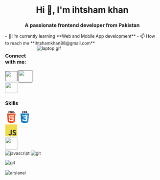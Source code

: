 <h1 align="center">Hi 👋, I'm ihtsham khan</h1>
<h3 align="center">A passionate frontend developer from Pakistan</h3>
- 🌱 I’m currently learning **Web and Mobile App development**
- 📫 How to reach me **ihtshamkhan88@gmail.com**
<img src="https://cdn.dribbble.com/users/330915/screenshots/3587000/10_coding_dribbble.gif" alt="laptop gif" width="400" height="300" align="right"/>

<h3 align="left">Connect with me:</h3>

<p align="left">
<a href="" target="blank"><img align="center" src="https://raw.githubusercontent.com/rahuldkjain/github-profile-readme-generator/master/src/images/icons/Social/facebook.svg" alt="" height="33" width="40" /></a>
<a href="" target="blank"><img align="center" src=""height="40" width="45" /></a>
<a href="mailto:muhammadarslanrajput12@gmail.com" target="blank"><img align="center" src="https://encrypted-tbn0.gstatic.com/images?q=tbn:ANd9GcRGhCbesLp4_2wY26RL6Ft8gRbT7q2lRvdt8w&s"height="35" width="40" /></a>

<h3 align="left">Skills</h3>
<p align="left"></a> <img src="https://raw.githubusercontent.com/devicons/devicon/master/icons/html5/html5-original-wordmark.svg" alt="html5" width="40" height="40"/> 
 <img src="https://raw.githubusercontent.com/devicons/devicon/master/icons/css3/css3-original-wordmark.svg" alt="css3" width="40" height="40"/>
 <img src="https://raw.githubusercontent.com/devicons/devicon/master/icons/javascript/javascript-original.svg" alt="javascript" width="40" height="40"/>
<br />
 <img src="https://encrypted-tbn0.gstatic.com/images?q=tbn:ANd9GcQLehUP5YrF6eztf6wsOUMkmBdJDTnVRzuPAg&s"width="40" height="40">
 <img src="https://w7.pngwing.com/pngs/452/495/png-transparent-react-javascript-angularjs-ionic-github-text-logo-symmetry-thumbnail.png" alt="javascript" width="40" height="40"/>
 <img src="https://encrypted-tbn0.gstatic.com/images?q=tbn:ANd9GcTwCghLiCNsu6OBa6WrEw9zonircCsurDCYLQ&s" alt="git" width="50" height="50"/>  </p>
 <img src="https://www.vectorlogo.zone/logos/git-scm/git-scm-icon.svg" alt="git" width="40" height="40"/>  </p>

 <p><img align="center" src="https://github-readme-stats.vercel.app/api/top-langs?username=arslanai&show_icons=true&locale=en&layout=compact" alt="arslanai" /></p>
